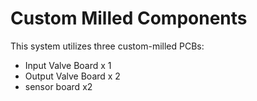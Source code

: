 # Custom Milled Components

This system utilizes three custom-milled PCBs:

- Input Valve Board x 1
- Output Valve Board x 2 
- sensor board x2

